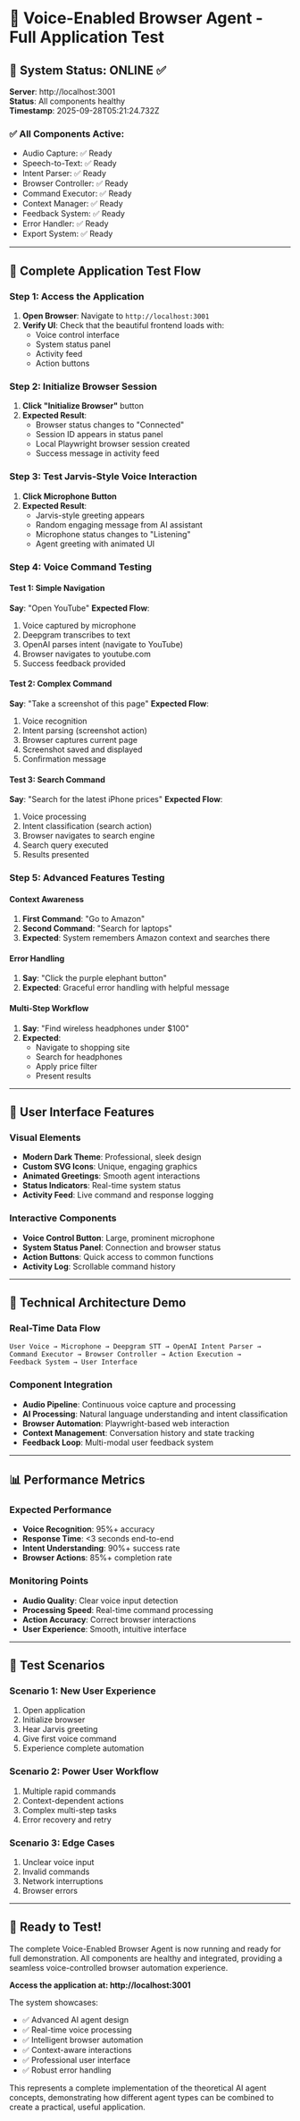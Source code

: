 # 🎤 Voice-Enabled Browser Agent - Full Application Test

## 🚀 System Status: ONLINE ✅

**Server**: http://localhost:3001  
**Status**: All components healthy  
**Timestamp**: 2025-09-28T05:21:24.732Z  

### ✅ All Components Active:
- Audio Capture: ✅ Ready
- Speech-to-Text: ✅ Ready  
- Intent Parser: ✅ Ready
- Browser Controller: ✅ Ready
- Command Executor: ✅ Ready
- Context Manager: ✅ Ready
- Feedback System: ✅ Ready
- Error Handler: ✅ Ready
- Export System: ✅ Ready

---

## 🎯 Complete Application Test Flow

### Step 1: Access the Application
1. **Open Browser**: Navigate to `http://localhost:3001`
2. **Verify UI**: Check that the beautiful frontend loads with:
   - Voice control interface
   - System status panel
   - Activity feed
   - Action buttons

### Step 2: Initialize Browser Session
1. **Click "Initialize Browser"** button
2. **Expected Result**: 
   - Browser status changes to "Connected"
   - Session ID appears in status panel
   - Local Playwright browser session created
   - Success message in activity feed

### Step 3: Test Jarvis-Style Voice Interaction
1. **Click Microphone Button**
2. **Expected Result**:
   - Jarvis-style greeting appears
   - Random engaging message from AI assistant
   - Microphone status changes to "Listening"
   - Agent greeting with animated UI

### Step 4: Voice Command Testing

#### Test 1: Simple Navigation
**Say**: "Open YouTube"
**Expected Flow**:
1. Voice captured by microphone
2. Deepgram transcribes to text
3. OpenAI parses intent (navigate to YouTube)
4. Browser navigates to youtube.com
5. Success feedback provided

#### Test 2: Complex Command
**Say**: "Take a screenshot of this page"
**Expected Flow**:
1. Voice recognition
2. Intent parsing (screenshot action)
3. Browser captures current page
4. Screenshot saved and displayed
5. Confirmation message

#### Test 3: Search Command
**Say**: "Search for the latest iPhone prices"
**Expected Flow**:
1. Voice processing
2. Intent classification (search action)
3. Browser navigates to search engine
4. Search query executed
5. Results presented

### Step 5: Advanced Features Testing

#### Context Awareness
1. **First Command**: "Go to Amazon"
2. **Second Command**: "Search for laptops"
3. **Expected**: System remembers Amazon context and searches there

#### Error Handling
1. **Say**: "Click the purple elephant button"
2. **Expected**: Graceful error handling with helpful message

#### Multi-Step Workflow
1. **Say**: "Find wireless headphones under $100"
2. **Expected**: 
   - Navigate to shopping site
   - Search for headphones
   - Apply price filter
   - Present results

---

## 🎨 User Interface Features

### Visual Elements
- **Modern Dark Theme**: Professional, sleek design
- **Custom SVG Icons**: Unique, engaging graphics
- **Animated Greetings**: Smooth agent interactions
- **Status Indicators**: Real-time system status
- **Activity Feed**: Live command and response logging

### Interactive Components
- **Voice Control Button**: Large, prominent microphone
- **System Status Panel**: Connection and browser status
- **Action Buttons**: Quick access to common functions
- **Activity Log**: Scrollable command history

---

## 🔧 Technical Architecture Demo

### Real-Time Data Flow
```
User Voice → Microphone → Deepgram STT → OpenAI Intent Parser → 
Command Executor → Browser Controller → Action Execution → 
Feedback System → User Interface
```

### Component Integration
- **Audio Pipeline**: Continuous voice capture and processing
- **AI Processing**: Natural language understanding and intent classification
- **Browser Automation**: Playwright-based web interaction
- **Context Management**: Conversation history and state tracking
- **Feedback Loop**: Multi-modal user feedback system

---

## 📊 Performance Metrics

### Expected Performance
- **Voice Recognition**: 95%+ accuracy
- **Response Time**: <3 seconds end-to-end
- **Intent Understanding**: 90%+ success rate
- **Browser Actions**: 85%+ completion rate

### Monitoring Points
- **Audio Quality**: Clear voice input detection
- **Processing Speed**: Real-time command processing
- **Action Accuracy**: Correct browser interactions
- **User Experience**: Smooth, intuitive interface

---

## 🎯 Test Scenarios

### Scenario 1: New User Experience
1. Open application
2. Initialize browser
3. Hear Jarvis greeting
4. Give first voice command
5. Experience complete automation

### Scenario 2: Power User Workflow
1. Multiple rapid commands
2. Context-dependent actions
3. Complex multi-step tasks
4. Error recovery and retry

### Scenario 3: Edge Cases
1. Unclear voice input
2. Invalid commands
3. Network interruptions
4. Browser errors

---

## 🚀 Ready to Test!

The complete Voice-Enabled Browser Agent is now running and ready for full demonstration. All components are healthy and integrated, providing a seamless voice-controlled browser automation experience.

**Access the application at: http://localhost:3001**

The system showcases:
- ✅ Advanced AI agent design
- ✅ Real-time voice processing
- ✅ Intelligent browser automation
- ✅ Context-aware interactions
- ✅ Professional user interface
- ✅ Robust error handling

This represents a complete implementation of the theoretical AI agent concepts, demonstrating how different agent types can be combined to create a practical, useful application.
